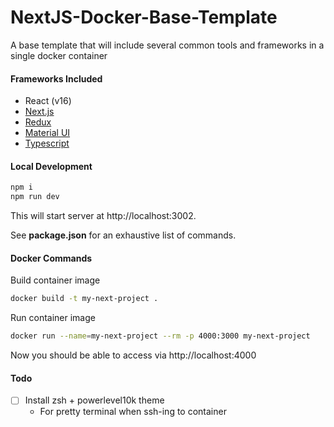 # NextJS-Docker-Base-Template

A base template that will include several common tools and frameworks in a single docker container

#### Frameworks Included

- React (v16)
- [Next.js](https://nextjs.org/docs/)
- [Redux](https://www.valentinog.com/blog/redux/)
- [Material UI](https://material-ui.com/)
- [Typescript](https://medium.com/@wittydeveloper/typescript-learn-the-basics-2f56eb9b02eb)

#### Local Development

```bash
npm i
npm run dev
```

This will start server at http://localhost:3002.

See **package.json** for an exhaustive list of commands.

#### Docker Commands

Build container image

```bash
docker build -t my-next-project .
```

Run container image

```bash
docker run --name=my-next-project --rm -p 4000:3000 my-next-project
```

Now you should be able to access via http://localhost:4000

#### Todo

- [ ] Install zsh + powerlevel10k theme
  - For pretty terminal when ssh-ing to container
